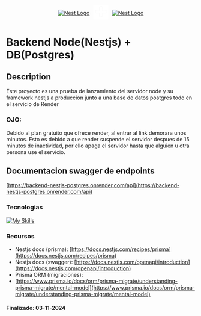 <p align="center" style="display: flex; align-items: center; justify-content: center; gap: 10px">
  <a href="http://nestjs.com/" target="blank"><img src="https://nestjs.com/img/logo-small.svg" width="120" alt="Nest Logo" /></a>
    <a target="blank"><img src="src/assets/icon_plus.png" width="40"/></a>
  <a href="https://www.postgresql.org/docs/" target="blank"><img src="https://static-00.iconduck.com/assets.00/postgresql-icon-1987x2048-v2fkmdaw.png" width="120" alt="Nest Logo" /></a>
</p>

# Backend Node(Nestjs) + DB(Postgres)
## Description
Este proyecto es una prueba de lanzamiento del servidor node y su framework nestjs a produccion junto a una base de datos postgres todo en el servicio de Render
### OJO:
Debido al plan gratuito que ofrece render, al entrar al link demorara unos minutos.
Esto es debido a que render suspende el servidor despues de 15 minutos de inactividad, por ello apaga el servidor hasta que alguien u otra persona use el servicio.

## Documentacion swagger de endpoints

[https://backend-nestjs-postgres.onrender.com/api](https://backend-nestjs-postgres.onrender.com/api)

### Tecnologias

[![My Skills](https://skillicons.dev/icons?i=nodejs,nestjs,postgres,prisma,docker&perline=3)](https://skillicons.dev)

### Recursos

- Nestjs docs (prisma): 
[https://docs.nestjs.com/recipes/prisma](https://docs.nestjs.com/recipes/prisma)
- Nestjs docs (swagger): 
[https://docs.nestjs.com/openapi/introduction](https://docs.nestjs.com/openapi/introduction)
- Prisma ORM (migraciones):
- [https://www.prisma.io/docs/orm/prisma-migrate/understanding-prisma-migrate/mental-model](https://www.prisma.io/docs/orm/prisma-migrate/understanding-prisma-migrate/mental-model)

#### Finalizado: 03-11-2024
